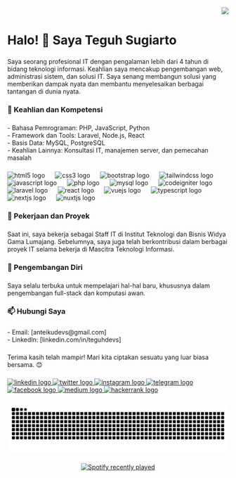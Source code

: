 <div align="right">
  <img height="80" src="https://avatars.githubusercontent.com/u/46734111?v=4&size=150"  />
</div>

###

<h1 align="left">Halo! 👋 Saya Teguh Sugiarto</h1>

###

<p align="left">Saya seorang profesional IT dengan pengalaman lebih dari 4 tahun di bidang teknologi informasi. Keahlian saya mencakup pengembangan web, administrasi sistem, dan solusi IT. Saya senang membangun solusi yang memberikan dampak nyata dan membantu menyelesaikan berbagai tantangan di dunia nyata.</p>

###

<h3 align="left">🚀 Keahlian dan Kompetensi</h3>

###

<p align="left">- Bahasa Pemrograman: PHP, JavaScript, Python  <br>- Framework dan Tools: Laravel, Node.js, React  <br>- Basis Data: MySQL, PostgreSQL  <br>- Keahlian Lainnya: Konsultasi IT, manajemen server, dan pemecahan masalah</p>

###

<div align="left">
  <img src="https://cdn.jsdelivr.net/gh/devicons/devicon/icons/html5/html5-original.svg" height="30" alt="html5 logo"  />
  <img width="15" />
  <img src="https://cdn.jsdelivr.net/gh/devicons/devicon/icons/css3/css3-original.svg" height="30" alt="css3 logo"  />
  <img width="15" />
  <img src="https://cdn.jsdelivr.net/gh/devicons/devicon/icons/bootstrap/bootstrap-original.svg" height="30" alt="bootstrap logo"  />
  <img width="15" />
  <img src="https://cdn.jsdelivr.net/gh/devicons/devicon/icons/tailwindcss/tailwindcss-original-wordmark.svg" height="30" alt="tailwindcss logo"  />
  <img width="15" />
  <img src="https://cdn.jsdelivr.net/gh/devicons/devicon/icons/javascript/javascript-original.svg" height="30" alt="javascript logo"  />
  <img width="15" />
  <img src="https://cdn.jsdelivr.net/gh/devicons/devicon/icons/php/php-original.svg" height="30" alt="php logo"  />
  <img width="15" />
  <img src="https://cdn.jsdelivr.net/gh/devicons/devicon/icons/mysql/mysql-original.svg" height="30" alt="mysql logo"  />
  <img width="15" />
  <img src="https://cdn.jsdelivr.net/gh/devicons/devicon/icons/codeigniter/codeigniter-plain.svg" height="30" alt="codeigniter logo"  />
  <img width="15" />
  <img src="https://cdn.jsdelivr.net/gh/devicons/devicon/icons/laravel/laravel-original.svg" height="30" alt="laravel logo"  />
  <img width="15" />
  <img src="https://cdn.jsdelivr.net/gh/devicons/devicon/icons/react/react-original.svg" height="30" alt="react logo"  />
  <img width="15" />
  <img src="https://cdn.jsdelivr.net/gh/devicons/devicon/icons/vuejs/vuejs-original.svg" height="30" alt="vuejs logo"  />
  <img width="15" />
  <img src="https://cdn.jsdelivr.net/gh/devicons/devicon/icons/typescript/typescript-original.svg" height="30" alt="typescript logo"  />
  <img width="15" />
  <img src="https://cdn.jsdelivr.net/gh/devicons/devicon/icons/nextjs/nextjs-original.svg" height="30" alt="nextjs logo"  />
  <img width="15" />
  <img src="https://cdn.jsdelivr.net/gh/devicons/devicon/icons/nuxtjs/nuxtjs-original.svg" height="30" alt="nuxtjs logo"  />
</div>

###

<h3 align="left">💼 Pekerjaan dan Proyek</h3>

###

<p align="left">Saat ini, saya bekerja sebagai Staff IT di Institut Teknologi dan Bisnis Widya Gama Lumajang. Sebelumnya, saya juga telah berkontribusi dalam berbagai proyek IT selama bekerja di Mascitra Teknologi Informasi.</p>

###

<h3 align="left">🌱 Pengembangan Diri</h3>

###

<p align="left">Saya selalu terbuka untuk mempelajari hal-hal baru, khususnya dalam pengembangan full-stack dan komputasi awan.</p>

###

<h3 align="left">📫 Hubungi Saya</h3>

###

<p align="left">- Email: [anteikudevs@gmail.com]  <br>- LinkedIn: [linkedin.com/in/teguhdevs]</p>

###

<p align="left">Terima kasih telah mampir! Mari kita ciptakan sesuatu yang luar biasa bersama. 😊</p>

###

<div align="left">
  <a href="https://www.linkedin.com/in/teguhdevs/" target="_blank">
    <img src="https://img.shields.io/static/v1?message=LinkedIn&logo=linkedin&label=&color=0077B5&logoColor=white&labelColor=&style=for-the-badge" height="25" alt="linkedin logo"  />
  </a>
  <a href="https://x.com/anteikudevs" target="_blank">
    <img src="https://img.shields.io/static/v1?message=Twitch&logo=twitch&label=&color=9146FF&logoColor=white&labelColor=&style=for-the-badge" height="25" alt="twitter logo"  />
  </a>
  <a href="https://www.instagram.com/anteikudevs/" target="_blank">
    <img src="https://img.shields.io/static/v1?message=Instagram&logo=instagram&label=&color=E4405F&logoColor=white&labelColor=&style=for-the-badge" height="25" alt="instagram logo"  />
  </a>
  <a href="https://t.me/anteikudevs" target="_blank">
    <img src="https://img.shields.io/static/v1?message=Telegram&logo=telegram&label=&color=2CA5E0&logoColor=white&labelColor=&style=for-the-badge" height="25" alt="telegram logo"  />
  </a>
  <a href="https://www.facebook.com/anteikudevs" target="_blank">
    <img src="https://img.shields.io/static/v1?message=Facebook&logo=facebook&label=&color=1877F2&logoColor=white&labelColor=&style=for-the-badge" height="25" alt="facebook logo"  />
  </a>
  <a href="https://medium.com/@anteikudevs" target="_blank">
    <img src="https://img.shields.io/static/v1?message=Medium&logo=medium&label=&color=12100E&logoColor=white&labelColor=&style=for-the-badge" height="25" alt="medium logo"  />
  </a>
  <a href="https://www.hackerrank.com/profile/teguhdevs" target="_blank">
    <img src="https://img.shields.io/static/v1?message=HackerRank&logo=hackerrank&label=&color=2EC866&logoColor=white&labelColor=&style=for-the-badge" height="25" alt="hackerrank logo"  />
  </a>
</div>

###

<img src="https://raw.githubusercontent.com/AnteikuDevs/AnteikuDevs/output/snake.svg" alt="Snake animation" />

###

<div align="center">
  <a href="https://open.spotify.com/user/l1s588f45jr9mukdqu4ulog4x">
    <img src="https://spotify-recently-played-readme.vercel.app/api?user=l1s588f45jr9mukdqu4ulog4x&count=5&unique=false" alt="Spotify recently played"  />
  </a>
</div>

###
